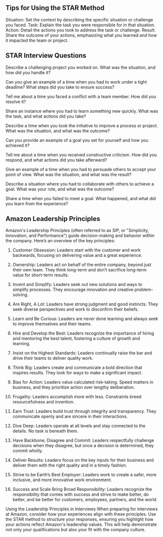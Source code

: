 ## Tips for Using the STAR Method

Situation: Set the context by describing the specific situation or challenge you faced.
Task: Explain the task you were responsible for in that situation.
Action: Detail the actions you took to address the task or challenge.
Result: Share the outcome of your actions, emphasizing what you learned and how it impacted the team or project.

## STAR Interview Questions

Describe a challenging project you worked on. What was the situation, and how did you handle it?

Can you give an example of a time when you had to work under a tight deadline? What steps did you take to ensure success?

Tell me about a time you faced a conflict with a team member. How did you resolve it?

Share an instance where you had to learn something new quickly. What was the task, and what actions did you take?

Describe a time when you took the initiative to improve a process or project. What was the situation, and what was the outcome?

Can you provide an example of a goal you set for yourself and how you achieved it?

Tell me about a time when you received constructive criticism. How did you respond, and what actions did you take afterward?

Give an example of a time when you had to persuade others to accept your point of view. What was the situation, and what was the result?

Describe a situation where you had to collaborate with others to achieve a goal. What was your role, and what was the outcome?

Share a time when you failed to meet a goal. What happened, and what did you learn from the experience?



## Amazon Leadership Principles

Amazon's Leadership Principles (often referred to as SIP, or "Simplicity, Innovation, and Performance") guide decision-making and behavior within the company. Here’s an overview of the key principles:

1. Customer Obsession: Leaders start with the customer and work backwards, focusing on delivering value and a great experience.

2. Ownership: Leaders act on behalf of the entire company, beyond just their own team. They think long-term and don’t sacrifice long-term value for short-term results.

3. Invent and Simplify: Leaders seek out new solutions and ways to simplify processes. They encourage innovation and creative problem-solving.

4. Are Right, A Lot: Leaders have strong judgment and good instincts. They seek diverse perspectives and work to disconfirm their beliefs.

5. Learn and Be Curious: Leaders are never done learning and always seek to improve themselves and their teams.

6. Hire and Develop the Best: Leaders recognize the importance of hiring and mentoring the best talent, fostering a culture of growth and learning.

7. Insist on the Highest Standards: Leaders continually raise the bar and drive their teams to deliver quality work.

8. Think Big: Leaders create and communicate a bold direction that inspires results. They look for ways to make a significant impact.

9. Bias for Action: Leaders value calculated risk-taking. Speed matters in business, and they prioritize action over lengthy deliberation.

10. Frugality: Leaders accomplish more with less. Constraints breed resourcefulness and invention.

11. Earn Trust: Leaders build trust through integrity and transparency. They communicate openly and are sincere in their interactions.

12. Dive Deep: Leaders operate at all levels and stay connected to the details. No task is beneath them.

13. Have Backbone; Disagree and Commit: Leaders respectfully challenge decisions when they disagree, but once a decision is determined, they commit wholly.

14. Deliver Results: Leaders focus on the key inputs for their business and deliver them with the right quality and in a timely fashion.

15. Strive to be Earth’s Best Employer: Leaders work to create a safer, more inclusive, and more innovative work environment.

16. Success and Scale Bring Broad Responsibility: Leaders recognize the responsibility that comes with success and strive to make better, do better, and be better for customers, employees, partners, and the world.

Using the Leadership Principles in Interviews
When preparing for interviews at Amazon, consider how your experiences align with these principles. Use the STAR method to structure your responses, ensuring you highlight how your actions reflect Amazon's leadership values. This will help demonstrate not only your qualifications but also your fit with the company culture.